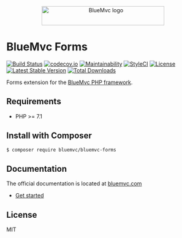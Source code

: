 <p align="center">
   <img src="https://bm.staticfiles.se/img/logo-320x50.png" width="320" height="50" alt="BlueMvc logo">
</p>

# BlueMvc Forms

[![Build Status](https://travis-ci.org/themichaelhall/bluemvc-forms.svg?branch=master)](https://travis-ci.org/themichaelhall/bluemvc-forms)
[![codecov.io](https://codecov.io/gh/themichaelhall/bluemvc-forms/coverage.svg?branch=master)](https://codecov.io/gh/themichaelhall/bluemvc-forms?branch=master)
[![Maintainability](https://api.codeclimate.com/v1/badges/1dcf3c743d47a949e6ab/maintainability)](https://codeclimate.com/github/themichaelhall/bluemvc-forms/maintainability)
[![StyleCI](https://styleci.io/repos/89946368/shield?style=flat)](https://styleci.io/repos/89946368)
[![License](https://poser.pugx.org/bluemvc/bluemvc-forms/license)](https://packagist.org/packages/bluemvc/bluemvc-forms)
[![Latest Stable Version](https://poser.pugx.org/bluemvc/bluemvc-forms/v/stable)](https://packagist.org/packages/bluemvc/bluemvc-forms)
[![Total Downloads](https://poser.pugx.org/bluemvc/bluemvc-forms/downloads)](https://packagist.org/packages/bluemvc/bluemvc-forms)

Forms extension for the [BlueMvc PHP framework](https://github.com/themichaelhall/bluemvc).

## Requirements

- PHP >= 7.1

## Install with Composer

``` bash
$ composer require bluemvc/bluemvc-forms
```

## Documentation

The official documentation is located at [bluemvc.com](https://bluemvc.com/)

- [Get started](https://bluemvc.com/get-started/)

## License

MIT